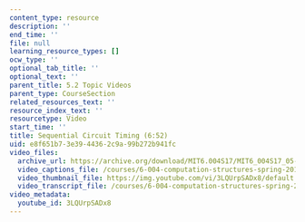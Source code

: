 ```yaml
---
content_type: resource
description: ''
end_time: ''
file: null
learning_resource_types: []
ocw_type: ''
optional_tab_title: ''
optional_text: ''
parent_title: 5.2 Topic Videos
parent_type: CourseSection
related_resources_text: ''
resource_index_text: ''
resourcetype: Video
start_time: ''
title: Sequential Circuit Timing (6:52)
uid: e8f651b7-3e39-4436-2c9a-99b272b941fc
video_files:
  archive_url: https://archive.org/download/MIT6.004S17/MIT6_004S17_05-02-05_300k.mp4
  video_captions_file: /courses/6-004-computation-structures-spring-2017/9e82522b5c465a18aa71ad9b10144c02_3LQUrpSADx8.vtt
  video_thumbnail_file: https://img.youtube.com/vi/3LQUrpSADx8/default.jpg
  video_transcript_file: /courses/6-004-computation-structures-spring-2017/79b6a9016bb4e06e46a07b4b00510689_3LQUrpSADx8.pdf
video_metadata:
  youtube_id: 3LQUrpSADx8
---
```

